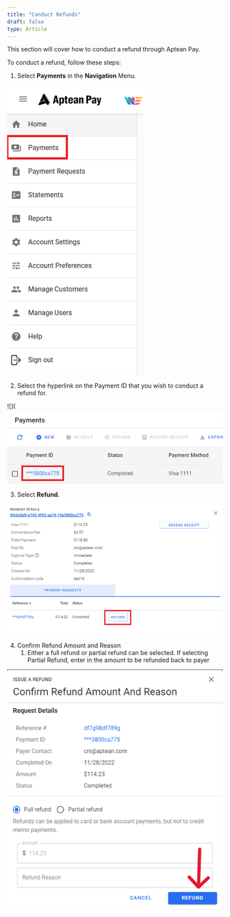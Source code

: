 ```yaml
---
title: "Conduct Refunds"
draft: false
type: Article
---
```


This section will cover how to conduct a refund through Aptean Pay.

To conduct a refund, follow these steps:

1.  Select **Payments** in the **Navigation** Menu.

![](assets/9163442f98cc36b6636217c627c8b5d9.png)

2.  Select the hyperlink on the Payment ID that you wish to conduct a refund for.

![](![](assets/c4240988e1feb4d33a867b6e89169ff6.png)

3.  Select **Refund**.

![](assets/edbf49acca22778280efef261ce6891c.png)

4.  Confirm Refund Amount and Reason
    1.  Either a full refund or partial refund can be selected. If selecting Partial Refund, enter in the amount to be refunded back to payer

![](assets/80e7f52b028b851e02bfda15369190f2.png)